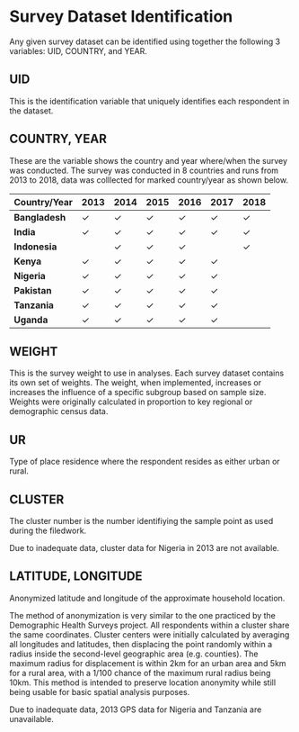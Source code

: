 # Survey Dataset Identification

Any given survey dataset can be identified using together the following 3 variables: UID, COUNTRY, and YEAR. 

## UID
This is the identification variable that uniquely identifies each respondent in the dataset.

## COUNTRY, YEAR
These are the variable shows the country and year where/when the survey was conducted. The survey was conducted in 8 countries and runs from 2013 to 2018, data was colllected for marked country/year as shown below.


|Country/Year       |2013          |2014          |2015          |2016          |2017          |2018          |
|----------------   |------------  |------------  |------------  |------------  |------------  |------------  |
|**Bangladesh**     |$\checkmark$  |$\checkmark$  |$\checkmark$  |$\checkmark$  |$\checkmark$  |$\checkmark$  |
|**India**          |$\checkmark$  |$\checkmark$  |$\checkmark$  |$\checkmark$  |$\checkmark$  |$\checkmark$  |
|**Indonesia**      |              |$\checkmark$  |$\checkmark$  |$\checkmark$  |              |$\checkmark$  |
|**Kenya**          |$\checkmark$  |$\checkmark$  |$\checkmark$  |$\checkmark$  |$\checkmark$  |              |
|**Nigeria**        |$\checkmark$  |$\checkmark$  |$\checkmark$  |$\checkmark$  |$\checkmark$  |              |
|**Pakistan**       |$\checkmark$  |$\checkmark$  |$\checkmark$  |$\checkmark$  |$\checkmark$  |              |
|**Tanzania**       |$\checkmark$  |$\checkmark$  |$\checkmark$  |$\checkmark$  |$\checkmark$  |              |
|**Uganda**         |$\checkmark$  |$\checkmark$  |$\checkmark$  |$\checkmark$  |$\checkmark$  |              |


## WEIGHT
This is the survey weight to use in analyses.  Each survey dataset contains its own set of weights. The weight, when implemented, increases or increases the influence of a specific subgroup based on sample size. Weights were originally calculated in proportion to key regional or demographic census data.

## UR
Type of place residence where the respondent resides as either urban or rural.

## CLUSTER
The cluster number is the number identifiying the sample point as used during the filedwork. 

Due to inadequate data, cluster data for Nigeria in 2013 are not available.

## LATITUDE, LONGITUDE
Anonymized latitude and longitude of the approximate household location.

The method of anonymization is very similar to the one practiced by the Demographic Health Surveys project. All respondents within a cluster share the same coordinates. Cluster centers were initially calculated by averaging all longitudes and latitudes, then displacing the point randomly within a radius inside the second-level geographic area (e.g. counties). The maximum radius for displacement is within 2km for an urban area and 5km for a rural area, with a 1/100 chance of the maximum rural radius being 10km. This method is intended to preserve location anonymity while still being usable for basic spatial analysis purposes. 

Due to inadequate data, 2013 GPS data for Nigeria and Tanzania are unavailable.
